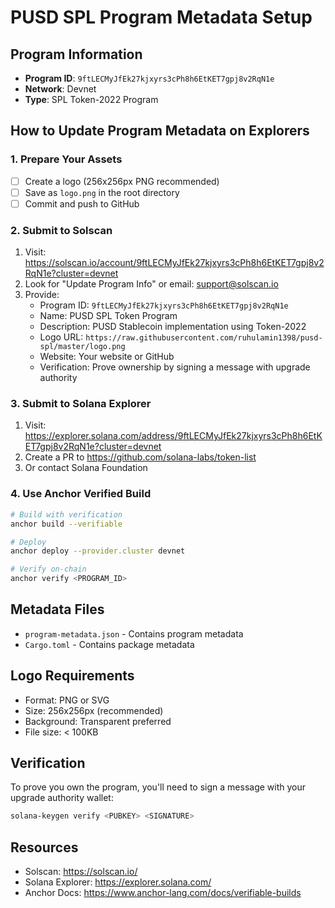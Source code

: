 # PUSD SPL Program Metadata Setup

## Program Information
- **Program ID**: `9ftLECMyJfEk27kjxyrs3cPh8h6EtKET7gpj8v2RqN1e`
- **Network**: Devnet
- **Type**: SPL Token-2022 Program

## How to Update Program Metadata on Explorers

### 1. Prepare Your Assets
- [ ] Create a logo (256x256px PNG recommended)
- [ ] Save as `logo.png` in the root directory
- [ ] Commit and push to GitHub

### 2. Submit to Solscan
1. Visit: https://solscan.io/account/9ftLECMyJfEk27kjxyrs3cPh8h6EtKET7gpj8v2RqN1e?cluster=devnet
2. Look for "Update Program Info" or email: support@solscan.io
3. Provide:
   - Program ID: `9ftLECMyJfEk27kjxyrs3cPh8h6EtKET7gpj8v2RqN1e`
   - Name: PUSD SPL Token Program
   - Description: PUSD Stablecoin implementation using Token-2022
   - Logo URL: `https://raw.githubusercontent.com/ruhulamin1398/pusd-spl/master/logo.png`
   - Website: Your website or GitHub
   - Verification: Prove ownership by signing a message with upgrade authority

### 3. Submit to Solana Explorer
1. Visit: https://explorer.solana.com/address/9ftLECMyJfEk27kjxyrs3cPh8h6EtKET7gpj8v2RqN1e?cluster=devnet
2. Create a PR to https://github.com/solana-labs/token-list
3. Or contact Solana Foundation

### 4. Use Anchor Verified Build
```bash
# Build with verification
anchor build --verifiable

# Deploy
anchor deploy --provider.cluster devnet

# Verify on-chain
anchor verify <PROGRAM_ID>
```

## Metadata Files
- `program-metadata.json` - Contains program metadata
- `Cargo.toml` - Contains package metadata

## Logo Requirements
- Format: PNG or SVG
- Size: 256x256px (recommended)
- Background: Transparent preferred
- File size: < 100KB

## Verification
To prove you own the program, you'll need to sign a message with your upgrade authority wallet:
```bash
solana-keygen verify <PUBKEY> <SIGNATURE>
```

## Resources
- Solscan: https://solscan.io/
- Solana Explorer: https://explorer.solana.com/
- Anchor Docs: https://www.anchor-lang.com/docs/verifiable-builds
